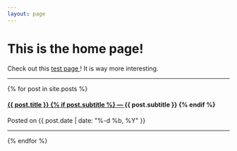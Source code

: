 ```yaml
---
layout: page
---
```


# This is the home page!

Check out this <a href="{{site.baseurl}}/test-page.html"> test page </a>!
It is way more interesting. 

<hr>

{% for post in site.posts %}
<div class="post-preview">
    <a href="{{ post.url | prepend: site.baseurl }}">
        <h4 class="post-title">
            {{ post.title }}
            {% if post.subtitle %}
            &mdash;
            <a class="post-subtitle">
                {{ post.subtitle }}
            </a>
            {% endif %}
        </h4>
    </a>
    <p class="post-meta">Posted on {{ post.date | date: "%-d %b, %Y" }}</p>
</div>
<hr>
{% endfor %}
